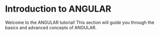 # Introduction to ANGULAR

Welcome to the ANGULAR tutorial! This section will guide you through the basics and advanced concepts of ANGULAR.
